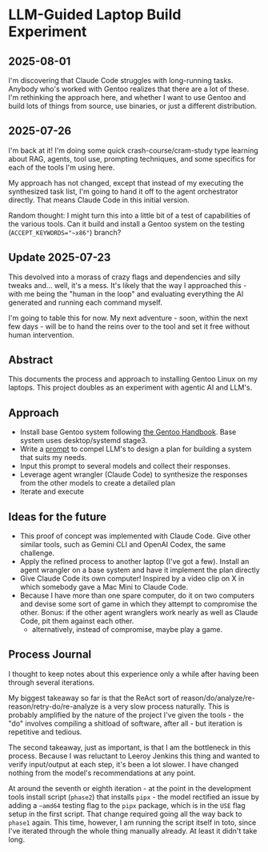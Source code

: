 # LLM-Guided Laptop Build Experiment

## 2025-08-01

I'm discovering that Claude Code struggles with long-running tasks. Anybody who's worked with Gentoo realizes that there are a lot of these. I'm rethinking the approach here, and whether I want to use Gentoo and build lots of things from source, use binaries, or just a different distribution.

## 2025-07-26

I'm back at it! I'm doing some quick crash-course/cram-study type learning about RAG, agents, tool use, prompting techniques, and some specifics for each of the tools I'm using here.  

My approach has not changed, except that instead of my executing the synthesized task list, I'm going to hand it off to the agent orchestrator directly. That means Claude Code in this initial version.  

Random thought: I might turn this into a little bit of a test of capabilities of the various tools. Can it build and install a Gentoo system on the testing (`ACCEPT_KEYWORDS="~x86"`) branch?  

## Update 2025-07-23

This devolved into a morass of crazy flags and dependencies and silly tweaks and... well, it's a mess. It's likely that the way I approached this - with me being the "human in the loop" and evaluating everything the AI generated and running each command myself.  

I'm going to table this for now. My next adventure - soon, within the next few days - will be to hand the reins over to the tool and set it free without human intervention.

## Abstract

This documents the process and approach to installing Gentoo Linux on my laptops. This project doubles as an experiment with agentic AI and LLM's.  

## Approach

- Install base Gentoo system following [the Gentoo Handbook](https://wiki.gentoo.org/wiki/Handbook:AMD64). Base system uses desktop/systemd stage3.
- Write a [prompt](initial-llm-prompt.md) to compel LLM's to design a plan for building a system that suits my needs.
- Input this prompt to several models and collect their responses.
- Leverage agent wrangler (Claude Code) to synthesize the responses from the other models to create a detailed plan
- Iterate and execute

## Ideas for the future

- This proof of concept was implemented with Claude Code. Give other similar tools, such as Gemini CLI and OpenAI Codex, the same challenge.
- Apply the refined process to another laptop (I've got a few). Install an agent wrangler on a base system and have it implement the plan directly
- Give Claude Code its own computer! Inspired by a video clip on X in which somebody gave a Mac Mini to Claude Code.
- Because I have more than one spare computer, do it on two computers and devise some sort of game in which they attempt to compromise the other. Bonus: if the other agent wranglers work nearly as well as Claude Code, pit them against each other.
  - alternatively, instead of compromise, maybe play a game.

## Process Journal

I thought to keep notes about this experience only a while after having been through several iterations.  

My biggest takeaway so far is that the ReAct sort of reason/do/analyze/re-reason/retry-do/re-analyze is a very slow process naturally. This is probably amplified by the nature of the project I've given the tools - the "do" involves compiling a shitload of software, after all - but iteration is repetitive and tedious.  

The second takeaway, just as important, is that I am the bottleneck in this process. Because I was reluctant to Leeroy Jenkins this thing and wanted to verify input/output at each step, it's been a lot slower. I have changed nothing from the model's recommendations at any point.  

At around the seventh or eighth iteration - at the point in the development tools install script (`phase2`) that installs `pipx` - the model rectified an issue by adding a `~amd64` testing flag to the `pipx` package, which is in the `USE` flag setup in the first script. That change required going all the way back to `phase1` again. This time, however, I am running the script itself in toto, since I've iterated through the whole thing manually already. At least it didn't take long.